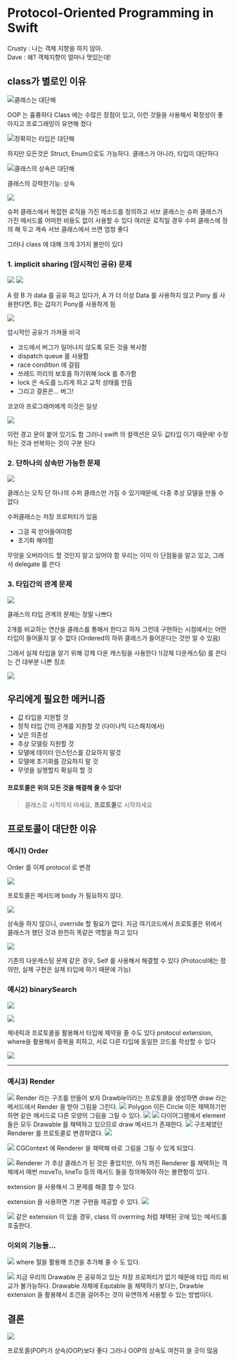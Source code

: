 # Protocol-Oriented Programming in Swift

Crusty : 나는 객체 지향을 하지 않아. <br>
Dave : 왜? 객체지향이 얼마나 멋있는데!

## class가 별로인 이유 

![클래스는 대단해](https://i.imgur.com/S8lQ42d.png)

OOP 는 휼륭하다
Class 에는 수많은 장점이 있고, 이런 것들을 사용해서 확장성이 좋아지고 프로그래밍이 유연해 졌다

![정확히는 타입은 대단해](https://i.imgur.com/yZTkkbE.png)

하지만 모든것은 Struct, Enum으로도 가능하다. 클래스가 아니라, 타입이 대단하다

![클래스의 상속은 대단해](https://i.imgur.com/o9cHY7p.png)

클래스의 강력한기능: 상속

![](https://i.imgur.com/gTJOLVs.png)

슈퍼 클래스에서 복잡한 로직을 가진 메소드를 정의하고 
서브 클래스는 슈퍼 클래스가 가진 메서드를 어떠한 비용도 없이 사용할 수 있다
여러운 로직일 경우 수퍼 클래스에 정의 해 두고 계속 서브 클래스에서 쓰면 엄청 좋다

그러나 class 에 대해 크게 3가지 불만이 있다

### 1. implicit sharing (암시적인 공유) 문제 

![](https://i.imgur.com/kYcYUoD.png)
![](https://i.imgur.com/caeCsaW.png)

A 랑 B 가 data 를 공유 하고 있다가, A 가 더 이상 Data 를 사용하지 않고 Pony 를 사용한다면, B는 갑자기 Pony를 사용하게 됨

![](https://i.imgur.com/DJ5rxsw.png)

암시적인 공유가 가져올 비극

- 코드에서 버그가 일어나지 않도록 모든 것을 복사함 
- dispatch queue 를 사용함 
- race condition 에 걸림
- 쓰레드 끼리의 보호를 하기위해 lock 를 추가함
- lock 은 속도를 느리게 하고 교착 상태를 만듬
- 그리고 결론은... 버그!

코코아 프로그래머에게 이것은 일상

![](https://i.imgur.com/3lIYAuI.png)

이런 경고 문이 붙어 있기도 함
그러나 swift 의 컬렉션은 모두 값타입 이기 때문에! 수정하는 것과 반복하는 것이 구분 된다 

### 2. 단하나의 상속만 가능한 문제

![](https://i.imgur.com/HXvmK43.png)

클래스는 오직 단 하나의 수퍼 클래스만 가질 수 있기때문에, 다중 추상 모델을 만들 수 없다

수퍼클래스는 저장 프로퍼티가 있음
* 그걸 꼭 받아들여야함
* 초기화 해야함

무엇을 오버라이드 할 것인지 알고 있어야 함
우리는 이미 이 단점들을 알고 있고, 그래서 delegate 를 쓴다

### 3. 타입간의 관계 문제

![](https://i.imgur.com/LsSyKG4.png)

클래스의 타입 관계의 문제는 정말 나쁘다

2개를 비교하는 연산을 클래스를 통해서 한다고 하자
그런데 구현하는 시점에서는 어떤 타입이 들어올지 알 수 없다
(Ordered의 하위 클래스가 들어온다는 것만 알 수 있음)

그래서 실제 타입을 알기 위해 강제 다운 캐스팅을 사용한다
!(강제 다운캐스팅) 를 쓴다는 건 대부분 나쁜 징조

![](https://i.imgur.com/wdSkhtq.png)

## 우리에게 필요한 메커니즘

* 값 타입을 지원할 것
* 정적 타입 간의 관계를 지원할 것 (다이나믹 디스패치에서)
* 낮은 의존성
* 추상 모델링 지원할 것
* 모델에 데이터 인스턴스를 강요하지 말것
* 모델에 초기화를 강요하지 말 것 
* 무엇을 실행할지 확실히 할 것

#### 프로토콜은 위의 모든 것을 해결해 줄 수 있다!

> 클래스로 시작하지 마세요, **프로토콜**로 시작하세요

## 프로토콜이 대단한 이유

### 예시1) Order

Order 를 이제 protocol 로 변경

![](https://i.imgur.com/MsWHSUV.png)

프로토콜은 메서드에 body 가 필요하지 않다.

![](https://i.imgur.com/sLNQ0DR.png)

상속을 하지 않으니, override 할 필요가 없다.
지금 여기코드에서 프로토콜은 위에서 클래스가 했던 것과 완전히 똑같은 역할을 하고 있다



![](https://i.imgur.com/s1garE4.png)

기존의 다운캐스팅 문제 같은 경우, Self 를 사용해서 해결할 수 있다
(Protocol에는 정의만, 실제 구현은 실제 타입에 하기 때문에 가능)

### 예시2) binarySearch

![](https://i.imgur.com/86b3fpw.png)

![](https://i.imgur.com/8LtclvX.png)

제네릭과 프로토콜을 활용해서 타입에 제약을 줄 수도 있다
protocol extension, where을 활용해서 중복을 피하고, 서로 다른 타입에 동일한 코드를 작성할 수 있다

![](https://i.imgur.com/5AlmZ4f.png)

---

### 예시3) Render
![](https://i.imgur.com/tthav2z.png)
Render 라는 구조를 만들어 보자
Drawble이라는 프로토콜을 생성하면 draw 라는 메서드에서 Render 을 받아 그림을 그린다. 
![](https://i.imgur.com/FINvxOj.png)
Polygon 이든 Circle 이든 채택하기만 하면 같은 메서드로 다른 모양의 그림을 그릴 수 있다.
![](https://i.imgur.com/VDVMdmE.png)
![](https://i.imgur.com/LP0kqcY.png)
다이어그램에서 element 들은 모두 Drawable 를 채택하고 있으므로 draw 메서드가 존재한다. 
![](https://i.imgur.com/weEp5v5.png)
구조체였던 Renderer 를 프로토콜로 변경하였다. 
![](https://i.imgur.com/Nnv3AAW.png)

![](https://i.imgur.com/g5wmHzj.png)
CGContext 에 Renderer 을 채택해 바로 그림을 그릴 수 있게 되었다. 

![](https://i.imgur.com/1xU6FsX.png)
Renderer 가 추상 클래스가 된 것은 좋았지만, 아직 까진 Renderer 를 채택하는 객체에서 매번 moveTo, lineTo 등의 메서드 들을 정의해줘야 하는 불편함이 있다. 

extension 을 사용해서 그 문제를 해결 할 수 있다.

extension 을 사용하면 기본 구현을 제공할 수 있다.
![](https://i.imgur.com/dAbrMYD.png)

![](https://i.imgur.com/owpDEE7.png)
같은 extension 이 있을 경우, class 의 overrring 처럼 채택된 곳에 있는 메서드를 호출한다. 

### 이외의 기능들...
![](https://i.imgur.com/P00WnoE.png)
where 절을 활용해 조건을 추가해 줄 수 도 있다. 


![](https://i.imgur.com/gXAmbj9.png)
지금 우리의 Drawable 은 공유하고 있는 저장 프로퍼티가 없기 때문에 타입 끼리 비교가 불가능하다. 
Drawable 자체에 Equtable 을 채택하기 보다는, Drawble extension 을 활용해서 조건을 걸어주는 것이 유연하게 사용할 수 있는 방법이다.

## 결론

![](https://i.imgur.com/VibwNxD.png)

프로토콜(POP)가 상속(OOP)보다 좋다
그러나 OOP의 상속도 여전히 쓸 곳이 많음

